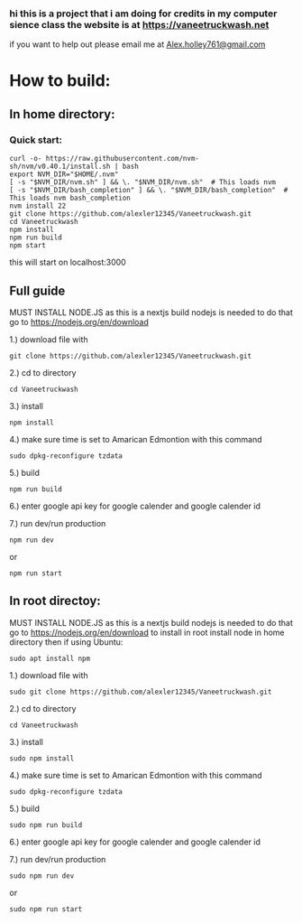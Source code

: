 ### hi this is a project that i am doing for credits in my computer sience class the website is at https://vaneetruckwash.net

if you want to help out please email me at Alex.holley761@gmail.com 

# How to build:

## In home directory:

### Quick start:
```
curl -o- https://raw.githubusercontent.com/nvm-sh/nvm/v0.40.1/install.sh | bash
export NVM_DIR="$HOME/.nvm"
[ -s "$NVM_DIR/nvm.sh" ] && \. "$NVM_DIR/nvm.sh"  # This loads nvm
[ -s "$NVM_DIR/bash_completion" ] && \. "$NVM_DIR/bash_completion"  # This loads nvm bash_completion
nvm install 22
git clone https://github.com/alexler12345/Vaneetruckwash.git
cd Vaneetruckwash
npm install
npm run build
npm start
```
this will start on localhost:3000

## Full guide

MUST INSTALL NODE.JS 
as this is a nextjs build nodejs is needed to do that go to https://nodejs.org/en/download 

1.) download file with 
```
git clone https://github.com/alexler12345/Vaneetruckwash.git
```
2.) cd to directory
```
cd Vaneetruckwash
```
3.) install
```
npm install
```
4.) make sure time is set to Amarican Edmontion with this command
```
sudo dpkg-reconfigure tzdata
```
5.) build
```
npm run build
```
6.) enter google api key for google calender and google calender id

7.) run dev/run production
```
npm run dev
```
or 
```
npm run start
```

## In root directoy:

MUST INSTALL NODE.JS 
as this is a nextjs build nodejs is needed to do that go to https://nodejs.org/en/download
to install in root install node in home directory then if using Ubuntu:
```
sudo apt install npm
```

1.) download file with 
```
sudo git clone https://github.com/alexler12345/Vaneetruckwash.git
```
2.) cd to directory
```
cd Vaneetruckwash
```
3.) install
```
sudo npm install
```
4.) make sure time is set to Amarican Edmontion with this command
```
sudo dpkg-reconfigure tzdata
```
5.) build
```
sudo npm run build
```
6.) enter google api key for google calender and google calender id

7.) run dev/run production
```
sudo npm run dev
```
or 
```
sudo npm run start
```
 
